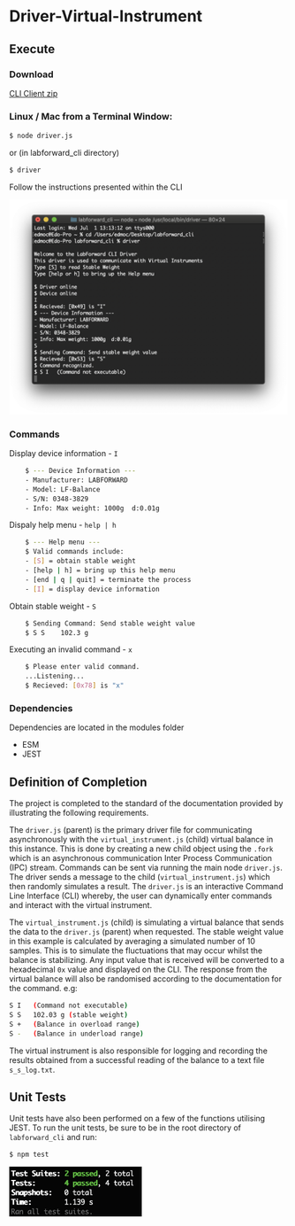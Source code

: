 # Driver-Virtual-Instrument
## Execute
### Download
[CLI Client zip](../master/labforward_cli.zip?raw=true)
### Linux / Mac from a Terminal Window:
```bash
$ node driver.js
```
or (in labforward_cli directory)
```bash
$ driver
``` 
Follow the instructions presented within the CLI

<img src="https://github.com/Eduard53/Driver-Virtual-Instrument/blob/master/CLI.png" width="700">

	
### Commands
Display device information - `I`
```bash
    $ --- Device Information ---
    - Manufacturer: LABFORWARD
    - Model: LF-Balance
    - S/N: 0348-3829
    - Info: Max weight: 1000g  d:0.01g
```

Dispaly help menu - `help | h`
```bash
    $ --- Help menu ---
    $ Valid commands include:
    - [S] = obtain stable weight
    - [help | h] = bring up this help menu
    - [end | q | quit] = terminate the process
    - [I] = display device information
```

Obtain stable weight - `S`
```bash
    $ Sending Command: Send stable weight value
    $ S S    102.3 g
```

Executing an invalid command - `x`
```bash
    $ Please enter valid command.
    ...Listening...
    $ Recieved: [0x78] is "x"
```
	
### Dependencies
Dependencies are located in the modules folder
* ESM
* JEST

## Definition of Completion

The project is completed to the standard of the documentation provided by illustrating the following requirements.

The `driver.js` (parent) is the primary driver file for communicating asynchronously with the `virtual_instrument.js` (child) virtual balance in this instance.
This is done by creating a new child object using the `.fork` which is an asynchronous communication Inter Process Communication (IPC) stream. Commands can 
be sent via running the main node `driver.js`. The driver sends a message to the child (`virtual_instrument.js`) which then randomly simulates a result. 
The `driver.js` is an interactive Command Line Interface (CLI) whereby, the user can dynamically enter commands and interact with the virtual instrument. 

The `virtual_instrument.js` (child) is simulating a virtual balance that sends the data to the `driver.js` (parent) when requested. The stable weight value in this 
example is calculated by averaging a simulated number of 10 samples. This is to simulate the fluctuations that may occur whilst the balance is stabilizing. Any 
input value that is received will be converted to a hexadecimal `0x` value and displayed on the CLI. The response from the virtual balance will also be randomised 
according to the documentation for the command. e.g:
```bash
S I   (Command not executable)
S S   102.03 g (stable weight)
S +   (Balance in overload range)
S -   (Balance in underload range)
```
The virtual instrument is also responsible for logging and recording the results 
obtained from a successful reading of the balance to a text file `s_s_log.txt`.

## Unit Tests

Unit tests have also been performed on a few of the functions utilising JEST. 
To run the unit tests, be sure to be in the root directory of `labforward_cli` and run:
```bash
$ npm test
```
<img src="https://github.com/Eduard53/Driver-Virtual-Instrument/blob/master/JEST.png" width="240">
